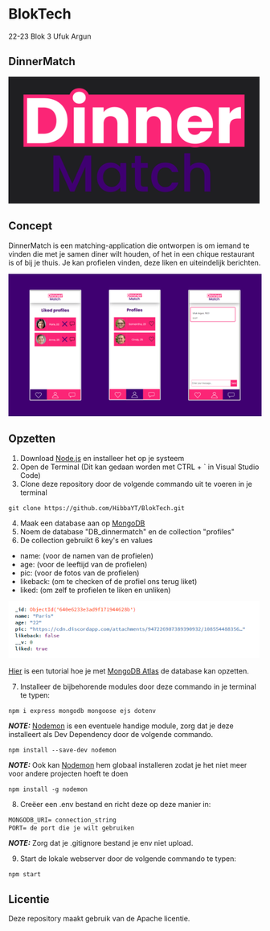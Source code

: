 # BlokTech

22-23 Blok 3 Ufuk Argun

## DinnerMatch

<img src="readme-images/header.png" width="500px" alt="DinnerMatch">

## Concept

DinnerMatch is een matching-application die ontworpen is om iemand te vinden die met je samen diner wilt houden, of het in een chique restaurant is of bij je thuis.
Je kan profielen vinden, deze liken en uiteindelijk berichten.

<img src="readme-images/Screenshots_app.png" width="1200px" alt="DinnerMatch app showcase">

## Opzetten

1. Download [Node.js](https://nodejs.org/en/) en installeer het op je systeem
2. Open de Terminal (Dit kan gedaan worden met CTRL + ` in Visual Studio Code)
3. Clone deze repository door de volgende commando uit te voeren in je terminal

```
git clone https://github.com/HibbaYT/BlokTech.git
```

4. Maak een database aan op [MongoDB](https://www.mongodb.com/)
5. Noem de database "DB_dinnermatch" en de collection "profiles"
6. De collection gebruikt 6 key's en values

- name: (voor de namen van de profielen)
- age: (voor de leeftijd van de profielen)
- pic: (voor de fotos van de profielen)
- likeback: (om te checken of de profiel ons terug liket)
- liked: (om zelf te profielen te liken en unliken)

<img src="readme-images/collection.png" width="500px" alt="collection">

[Hier](https://www.youtube.com/watch?v=6_NSkDRXPZk) is een tutorial hoe je met [MongoDB Atlas](https://www.mongodb.com/) de database kan opzetten.

7. Installeer de bijbehorende modules door deze commando in je terminal te typen:

```
npm i express mongodb mongoose ejs dotenv
```

**_NOTE:_** [Nodemon](https://www.npmjs.com/package//nodemon) is een eventuele handige module, zorg dat je deze installeert als Dev Dependency door de volgende commando.

```
npm install --save-dev nodemon
```

**_NOTE:_** Ook kan [Nodemon](https://www.npmjs.com/package//nodemon) hem globaal installeren zodat je het niet meer voor andere projecten hoeft te doen

```
npm install -g nodemon
```

8. Creëer een .env bestand en richt deze op deze manier in:

```
MONGODB_URI= connection_string
PORT= de port die je wilt gebruiken
```

**_NOTE:_** Zorg dat je .gitignore bestand je env niet upload.

9. Start de lokale webserver door de volgende commando te typen:

```
npm start
```

## Licentie

Deze repository maakt gebruik van de Apache licentie.
